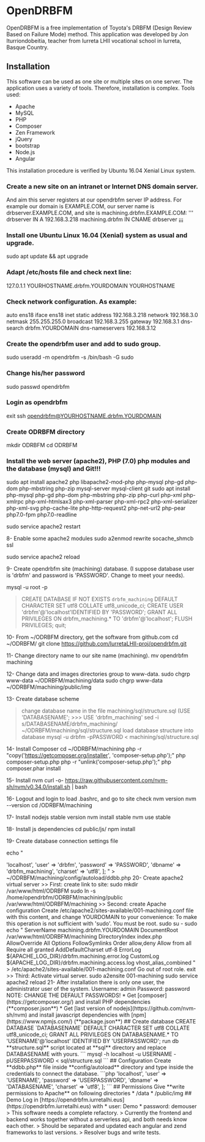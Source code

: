 # OpenDRBFM
OpenDRBFM is a free implementation of Toyota's DRBFM (Design Review Based on Failure Mode) method.
This application was developed by Jon Iturriondobeitia, teacher from Iurreta LHII vocational school in Iurreta, Basque Country.
## Installation
This software can be used as one site or multiple sites on one server.
The application uses a variety of tools. Therefore, installation is complex.
Tools used:
- Apache
- MySQL
- PHP
- Composer
- Zen Framework
- jQuery
- bootstrap
- Node.js
- Angular

This installation procedure is verified by Ubuntu 16.04 Xenial Linux system.
### Create a new site on an intranet or Internet DNS domain server.
And aim this server registers at our opendrbfm server IP address. For example our domain is EXAMPLE.COM, our server name is drbserver.EXAMPLE.COM, and site is machining.drbfm.EXAMPLE.COM:
'''
drbserver          IN A 192.168.3.218
machining.drbfm    IN CNAME drbserver
¡¡¡

### Install one Ubuntu Linux 16.04 (Xenial) system as usual and upgrade.
sudo apt update && apt upgrade

### Adapt /etc/hosts file and check next line:
127.0.1.1 YOURHOSTNAME.drbfm.YOURDOMAIN YOURHOSTNAME

### Check network configuration. As example:
auto ens18
iface ens18 inet static
    address 192.168.3.218
    network 192.168.3.0
    netmask 255.255.255.0
    broadcast 192.168.3.255
    gateway 192.168.3.1
    dns-search drbfm.YOURDOMAIN
    dns-nameservers 192.168.3.12


### Create the opendrbfm user and add to sudo group.
sudo useradd -m opendrbfm -s /bin/bash -G sudo


### Change his/her password
sudo passwd opendrbfm


### Login as opendrbfm
exit
ssh opendrbfm@YOURHOSTNAME.drbfm.YOURDOMAIN


### Create ODRBFM directory
mkdir ODRBFM
cd ODRBFM


### Install the web server (apache2), PHP (7.0) php modules and the database (mysql) and Git!!!
sudo apt install apache2 php libapache2-mod-php php-mysql php-gd php-dom php-mbstring php-zip mysql-server mysql-client git
sudo apt install php-mysql php-gd php-dom php-mbstring php-zip php-curl php-xml php-xmlrpc  php-xml-htmlsax3 php-xml-parser php-xml-rpc2 php-xml-serializer php-xml-svg php-cache-lite php-http-request2 php-net-url2 php-pear php7.0-fpm php7.0-readline

sudo service apache2 restart


8- Enable some apache2 modules
sudo a2enmod rewrite socache_shmcb ssl

sudo service apache2 reload


9- Create opendrbfm site (machining) database. (I suppose database user is 'drbfm' and password is 'PASSWORD'. Change to meet your needs).

mysql -u root -p
> CREATE DATABASE IF NOT EXISTS `drbfm_machining` DEFAULT CHARACTER SET utf8 COLLATE utf8_unicode_ci;
> CREATE USER 'drbfm'@'localhost'IDENTIFIED BY 'PASSWORD';
> GRANT ALL PRIVILEGES ON drbfm_machining.* TO 'drbfm'@'localhost';
> FLUSH PRIVILEGES;
> quit;


10- From ~/ODRBFM directory, get the software from github.com
cd ~/ODRBFM/
git clone https://github.com/IurretaLHII-proj/opendrbfm.git


11- Change directory name to our site name (machining).
mv opendrbfm machining


12- Change data and images directories group to www-data.
sudo chgrp www-data ~/ODRBFM/machining/data
sudo chgrp www-data ~/ODRBFM/machining/public/img


13- Create database scheme
> change database name in the file machining/sql/structure.sql (USE 'DATABASENAME'; >>> USE 'drbfm_machining'
sed -i s/DATABASENAME/drbfm_machining/ ~/ODRBFM/machining/sql/structure.sql
> load database structure into database
mysql -u drbfm -pPASSWORD < machining/sql/structure.sql


14- Install Composer
cd ~/ODRBFM/machining
php -r "copy('https://getcomposer.org/installer', 'composer-setup.php');"
php composer-setup.php
php -r "unlink('composer-setup.php');"
php composer.phar install


15- Install nvm
curl -o- https://raw.githubusercontent.com/nvm-sh/nvm/v0.34.0/install.sh | bash


16- Logout and login to load .bashrc, and go to site
check nvm version
nvm --version
cd /ODRBFM/machining

17- Install nodejs stable version
nvm install stable
nvm use stable


18- Install js dependencies
cd public/js/
npm install



19- Create database connection settings file

echo "
<?php
return [
    'host' => 'localhost',
    'user' => 'drbfm',
    'password' => 'PASSWORD',
    'dbname' => 'drbfm_machining',
    'charset' => 'utf8',
];
" > ~/ODRBFM/machining/config/autoload/ddbb.php


20- Create apache2 virtual server
>> First: create link to site:
sudo mkdir /var/www/html/ODRBFM
sudo    ln -s /home/opendrbfm/ODRBFM/machining/public /var/www/html/ODRBFM/machining

>> Second: create Apache configuration
Create /etc/apache2/sites-available/001-machining.conf file with this content, and change YOURDOMAIN to your convenience:
To make this operation is not sufficient with 'sudo'. You must be root.
sudo su -


sudo echo "
<VirtualHost *:80>
    ServerName machining.drbfm.YOURDOMAIN
    
    DocumentRoot /var/www/html/ODRBFM/machining
    DirectoryIndex index.php

    <Directory /var/www/html/ODRBFM/machining>
        AllowOverride All
        Options FollowSymlinks
        Order allow,deny
        Allow from all
        Require all granted
    </Directory>

    AddDefaultCharset utf-8

    ErrorLog ${APACHE_LOG_DIR}/drbfm.machining.error.log
    CustomLog ${APACHE_LOG_DIR}/drbfm.machining.access.log vhost_alias_combined
</VirtualHost>
" > /etc/apache2/sites-available/001-machining.conf

Go out of root role.
exit

>> Third: Activate virtual server.
sudo a2ensite 001-machining
sudo service apache2 reload


21- After installation there is only one user, the administrator user of the system.

Username: admin
Password: password




NOTE: CHANGE THE DEFAULT PASSWORDS!
* Get [composer](https://getcomposer.org/) and install PHP dependencies (**composer.json**)
* Get [last version of nodejs](https://github.com/nvm-sh/nvm) and install javascript dependencies with [npm](https://www.npmjs.com/) (**package.json**)


## Create database

CREATE DATABASE `DATABASENAME` DEFAULT CHARACTER SET utf8 COLLATE utf8_unicode_ci;

GRANT ALL PRIVILEGES ON DATABASENAME.* TO 'USERNAME'@'localhost' IDENTIFIED BY 'USERPASSWORD';

run db **structure.sql** script located at **sql** directory and replace DATABASENAME with yours.

```
mysql -h localhost -u USERNAME -pUSERPASSWORD < sql/structure.sql
```

## Configuration

Create **ddbb.php** file inside **config/autoload** directory and type inside the credentials to connect the database.

```php
<?php

return [
  'host' => 'localhost',
  'user' => 'USERNAME',
  'password' => 'USERPASSWORD',
  'dbname' => 'DATABASENAME',
  'charset' => 'utf8',
];
```

## Permissions

Give **write permissions to Apache** on following directories

* /data
* /public/img

## Demo

Log in [https://opendrbfm.iurretalhi.eus](https://opendrbfm.iurretalhi.eus) with

* user: Demo
* password: demouser

> This software needs a complete refactory.
> Currently the frontend and backend works together without a serverless api, and both needs know each other.
> Should be separated and updated each angular and zend frameworks to last versions.
> Resolver bugs and write tests.

